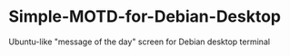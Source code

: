 # Simple-MOTD-for-Debian-Desktop
Ubuntu-like "message of the day" screen for Debian desktop terminal
